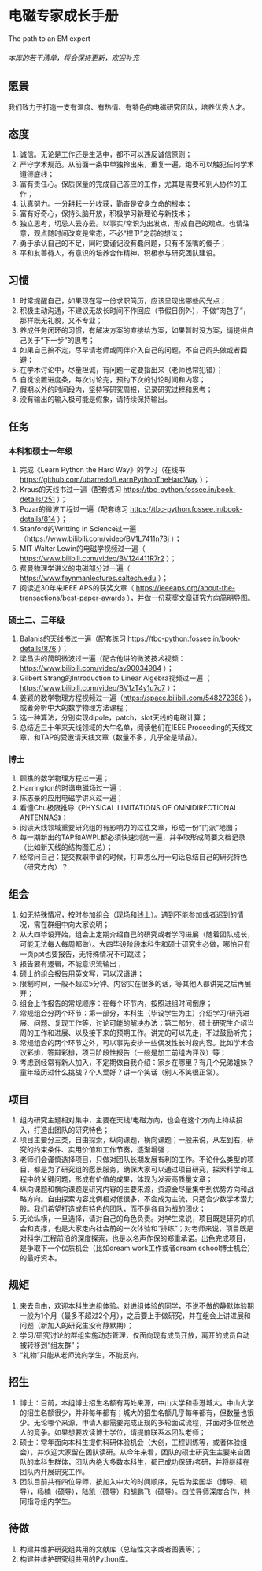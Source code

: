 # 电磁专家成长手册

The path to an EM expert

###### 本库的若干清单，将会保持更新，欢迎补充

## 愿景

我们致力于打造一支有温度、有热情、有特色的电磁研究团队，培养优秀人才。

## 态度

1. 诚信。无论是工作还是生活中，都不可以违反诚信原则；
2. 严守学术规范。从前面一条中单独拎出来，重复一遍，绝不可以触犯任何学术道德底线；
3. 富有责任心。保质保量的完成自己答应的工作，尤其是需要和别人协作的工作；
4. 认真努力。一分耕耘一分收获，勤奋是安身立命的根本；
5. 富有好奇心，保持头脑开放，积极学习新理论与新技术；
6. 独立思考，切忌人云亦云。以事实/常识为出发点，形成自己的观点。也请注意，观点随时间改变是常态，不必“捍卫”之前的想法；
7. 勇于承认自己的不足，同时要谨记没有蠢问题，只有不张嘴的傻子；
8. 平和友善待人，有意识的培养合作精神，积极参与研究团队建设。

## 习惯

1. 时常提醒自己，如果现在写一份求职简历，应该呈现出哪些闪光点；
2. 积极主动沟通，不建议无故长时间不作回应（节假日例外），不做“肉包子”，那样既无礼貌，又不专业；
3. 养成任务闭环的习惯，有解决方案的直接给方案，如果暂时没方案，请提供自己关于“下一步”的思考；
4. 如果自己搞不定，尽早请老师或同伴介入自己的问题，不自己闷头做或者回避；
5. 在学术讨论中，尽量坦诚，有问题一定要指出来（老师也常犯错）；
6. 自觉设置进度条，每次讨论完，预约下次的讨论时间和内容；
7. 假期以外的时间段内，坚持写研究周报，记录研究过程和思考；
8. 没有输出的输入极可能是假象，请持续保持输出。

## **任务**

### **本科和硕士一年级**

1. 完成《Learn Python the Hard Way》的学习（在线书 https://github.com/ubarredo/LearnPythonTheHardWay ）；
2. Kraus的天线书过一遍（配套练习 https://tbc-python.fossee.in/book-details/251 ）；
3. Pozar的微波工程过一遍（配套练习 https://tbc-python.fossee.in/book-details/814 ）；
4. Stanford的Writting in Science过一遍（https://www.bilibili.com/video/BV1L7411n73j ）；
5. MIT Walter Lewin的电磁学视频过一遍（ https://www.bilibili.com/video/BV124411R7r2 ）；
6. 费曼物理学讲义的电磁部分过一遍（ https://www.feynmanlectures.caltech.edu ）；
7. 阅读近30年来IEEE APS的获奖文章（ https://ieeeaps.org/about-the-transactions/best-paper-awards ），并做一份获奖文章研究方向简明导图。

### **硕士二、三年级**

1. Balanis的天线书过一遍（配套练习 https://tbc-python.fossee.in/book-details/876 ）；
2. 梁昌洪的简明微波过一遍（配合他讲的微波技术视频： https://www.bilibili.com/video/av90034984 ）；
3. Gilbert Strang的Introduction to Linear Algebra视频过一遍（ https://www.bilibili.com/video/BV1zT4y1u7c7 ）；
4. 姜颖的数学物理方程视频过一遍（https://space.bilibili.com/548272388 ），或者旁听中大的数学物理方法课程；
5. 选一种算法，分别实现dipole，patch，slot天线的电磁计算；
6. 总结近三十年来天线领域的大牛名单，阅读他们在IEEE Proceeding的天线文章，和TAP的受邀请天线文章（数量不多，几乎全是精品）。

### **博士**

1. 顾樵的数学物理方程过一遍；
2. Harrington的时谐电磁场过一遍；
3. 陈志豪的应用电磁学讲义过一遍；
4. 看懂Chu极限推导《PHYSICAL LIMITATIONS OF OMNIDIRECTIONAL ANTENNAS》；
5. 阅读天线领域重要研究组的有影响力的过往文章，形成一份“门派”地图；
6. 每一期新出的TAP和AWPL都必须快速浏览一遍，并争取形成简要文档记录（比如新天线的结构图汇总）；
7. 经常问自己：提交教职申请的时候，打算怎么用一句话总结自己的研究特色（研究方向）？

## **组会**

1. 如无特殊情况，按时参加组会（现场和线上）。遇到不能参加或者迟到的情况，需在群组中向大家说明；
2. 从大四毕设开始，组会上定期介绍自己的研究或者学习进展（随着团队成长，可能无法每人每周都做）。大四毕设阶段本科生和硕士研究生必做，哪怕只有一页ppt也要报告，无特殊情况不可跳过；
3. 报告要有逻辑，不能意识流输出；
4. 硕士的组会报告用英文写，可以汉语讲；
5. 限制时间，一般不超过5分钟。内容实在很多的话，等其他人都讲完之后再展开；
6. 组会上作报告的常规顺序：在每个环节内，按照进组时间倒序；
7. 常规组会分两个环节：第一部分，本科生（毕设学生为主）介绍学习/研究进展、问题、复现工作等，讨论可能的解决办法；第二部分，硕士研究生介绍当周的工作和进展、以及接下来的预期工作。讲完的可以先走，不过鼓励听完；
8. 常规组会的两个环节之外，可以事先安排一些偶发性长时段内容。比如学术会议彩排，答辩彩排，项目阶段性报告（一般是加工前组内评议）等；
9. 考虑到经常有新人加入，不定期做自我介绍：家乡在哪里？有几个兄弟姐妹？童年经历过什么挑战？个人爱好？讲一个笑话（别人不笑很正常）。

## 项目

1. 组内研究主题相对集中，主要在天线/电磁方向，也会在这个方向上持续投入，打造出团队的研究特色；
2. 项目主要分三类，自由探索，纵向课题，横向课题；一般来说，从左到右，研究的约束条件、实用价值和工作节奏，逐渐增强；
3. 老师们会谨慎选择项目，只做对团队长期发展有利的工作。不论什么类型的项目，都是为了研究组的愿景服务，确保大家可以通过项目研究，探索科学和工程中的关键问题，形成有价值的成果，体现为发表高质量文章；
4. 纵向课题和横向课题是研究内容的主要来源，资源会尽量集中到优势方向和战略方向。自由探索内容比例相对低很多，不会成为主流，只适合少数学术潜力股。我们希望打造成有特色的团队，而不是各自为战的团伙；
5. 无论纵横，一旦选择，请对自己的角色负责。对学生来说，项目既是研究的机会和支撑，也是大家走向社会前的一次体验和“排练”；对老师来说，项目既是对科学/工程前沿的深度探索，也是以名声作保的郑重承诺。出色完成项目，是争取下一个优质机会（比如dream work工作或者dream school博士机会）的最好资本。

## 规矩

1. 来去自由，欢迎本科生进组体验。对进组体验的同学，不说不做的静默体验期一般为1个月（最多不超过2个月），之后要上手做研究，并在组会上讲进展和问题（新加入的研究生没有静默期）；
2. 学习/研究讨论的群组实施动态管理，仅面向现有成员开放，离开的成员自动被转移到“组友群”；
3. “礼物”只能从老师流向学生，不能反向。

## 招生

1. 博士：目前，本组博士招生名额有两处来源，中山大学和香港城大。中山大学的招生名额很少，并非每年都有；城大的招生名额几乎每年都有，但数量也很少。无论哪个来源，申请人都需要完成正规的多轮面试流程，并面对多位候选人的竞争。如果想要攻读博士学位，请提前联系本团队老师；
2. 硕士：常年面向本科生提供科研体验机会（大创，工程训练等，或者体验组会），并欢迎大家留在团队读研。从今年来看，团队的硕士研究生主要来自团队的本科生群体，团队内绝大多数本科生，都已成功保研/考研，并将继续在团队内开展研究工作。
3. 团队目前共有四位导师，按加入中大的时间顺序，先后为梁国华（博导、硕导），杨楠（硕导），陆凯（硕导）和胡鹏飞（硕导）。四位导师深度合作，共同指导组内学生。

## 待做

1. 构建并维护研究组共用的文献库（总结性文字或者图表等）；
2. 构建并维护研究组共用的Python库。
